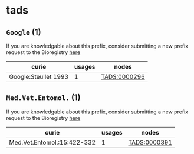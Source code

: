 # tads

## `Google` (1)

If you are knowledgable about this prefix, consider submitting a new prefix
request to the Bioregistry [here](https://github.com/biopragmatics/bioregistry/issues/new?assignees=cthoyt&labels=New%2CPrefix&template=new-prefix.yml&title=%5BResource%5D%3A%20Google)

| curie                |   usages | nodes                                                       |
|----------------------|----------|-------------------------------------------------------------|
| Google:Steullet 1993 |        1 | [TADS:0000296](http://purl.obolibrary.org/obo/TADS_0000296) |

## `Med.Vet.Entomol.` (1)

If you are knowledgable about this prefix, consider submitting a new prefix
request to the Bioregistry [here](https://github.com/biopragmatics/bioregistry/issues/new?assignees=cthoyt&labels=New%2CPrefix&template=new-prefix.yml&title=%5BResource%5D%3A%20Med.Vet.Entomol.)

| curie                       |   usages | nodes                                                       |
|-----------------------------|----------|-------------------------------------------------------------|
| Med.Vet.Entomol.:15:422-332 |        1 | [TADS:0000391](http://purl.obolibrary.org/obo/TADS_0000391) |

